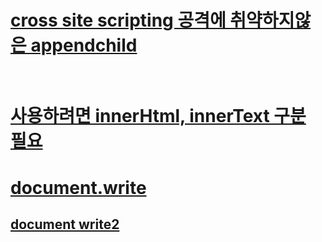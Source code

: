 # [cross site scripting 공격에 취약하지않은 appendchild](https://youtu.be/q1fQnGG1bgU)

# [<br/> 사용하려면 innerHtml, innerText 구분 필요](https://newline.tistory.com/153)

# [document.write](http://tcpschool.com/javascript/js_intro_output)
## [document write2](https://velog.io/@chris/front-end-interview-handbook-js-2)
